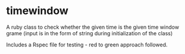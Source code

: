 timewindow
==========

A ruby class to check whether the given time is the given time window grame (input is in the form of string during initialization of the class)

Includes a Rspec file for testing - red to green approach followed.
